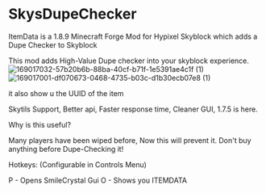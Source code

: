 # SkysDupeChecker
ItemData is a 1.8.9 Minecraft Forge Mod for Hypixel Skyblock which adds a Dupe Checker to Skyblock


This mod adds High-Value Dupe checker into your skyblock experience.
![169017032-57b20b6b-88ba-40cf-b71f-1e5391ae4c1f (1)](https://user-images.githubusercontent.com/110740834/192048789-d2d7b757-efd2-4b4b-8a0e-25179e3bef5e.png)
![169017001-df070673-0468-4735-b03c-d1b30ecb07e8 (1)](https://user-images.githubusercontent.com/110740834/192048806-51a3c98f-6354-4f28-976d-3f2eb645e9c1.png)

it also show u the UUID of the item

Skytils Support, Better api, Faster response time, Cleaner GUI, 1.7.5 is here.

Why is this useful?

Many players have been wiped before, Now this will prevent it. Don't buy anything before Dupe-Checking it!

Hotkeys: (Configurable in Controls Menu)

P - Opens SmileCrystal Gui O - Shows you ITEMDATA
